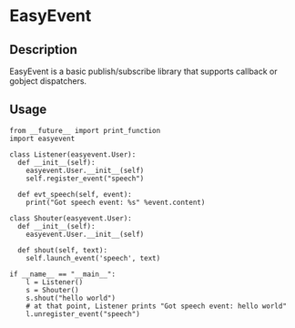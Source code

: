 # EasyEvent

## Description

EasyEvent is a basic publish/subscribe library that supports callback or gobject dispatchers.

## Usage

```
from __future__ import print_function
import easyevent

class Listener(easyevent.User):
  def __init__(self):
    easyevent.User.__init__(self)
    self.register_event("speech")
    
  def evt_speech(self, event):
    print("Got speech event: %s" %event.content)
    
class Shouter(easyevent.User):
  def __init__(self):
    easyevent.User.__init__(self)
    
  def shout(self, text):
    self.launch_event('speech', text)
    
if __name__ == "__main__":
    l = Listener()
    s = Shouter()
    s.shout("hello world")
    # at that point, Listener prints "Got speech event: hello world"
    l.unregister_event("speech")
```
